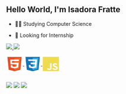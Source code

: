 ## Hello World, I'm Isadora Fratte

- 👨‍💻 Studying Computer Science

- 🚨 Looking for Internship

<div>
  <a href="https://github.com/IsadoraFratte">
  <img height="165em" src="https://github-readme-stats.vercel.app/api?username=isadorafratte&show_icons=true&theme=dark&include_all_commits=true&count_private=true"/>
  <img height="165em" src="https://github-readme-stats.vercel.app/api/top-langs/?username=isadorafratte&layout=compact&langs_count=7&theme=dark"/>
</div>
<div style="display: inline_block"><br>
  <img align="center" alt="GPC-HTML" height="40" width="45" src="https://raw.githubusercontent.com/devicons/devicon/master/icons/html5/html5-original.svg" />
  <img align="center" alt="GPC-CSS" height="40" width="45" src="https://raw.githubusercontent.com/devicons/devicon/master/icons/css3/css3-original.svg" />
  <img align="center" alt="GPC-Js" height="40" width="45" src="https://raw.githubusercontent.com/devicons/devicon/master/icons/javascript/javascript-plain.svg" />
</div> 
  
  ##
 
<div> 
  <a href="https://www.instagram.com/isa_fratte/" target="_blank"><img src="https://img.shields.io/badge/-Instagram-%23E4405F?style=for-the-badge&logo=instagram&logoColor=white" target="_blank"></a>
  <a href="https://www.linkedin.com/in/isadora-fratte-dos-santos/" target="_blank"><img src="https://img.shields.io/badge/-LinkedIn-%230077B5?style=for-the-badge&logo=linkedin&logoColor=white" target="_blank"></a>
  <a href = "mailto:isadorafratte123@gmail.com" target="_blank"><img src="https://img.shields.io/badge/-Gmail-%23333?style=for-the-badge&logo=gmail&logoColor=white" target="_blank"></a>
</div>
